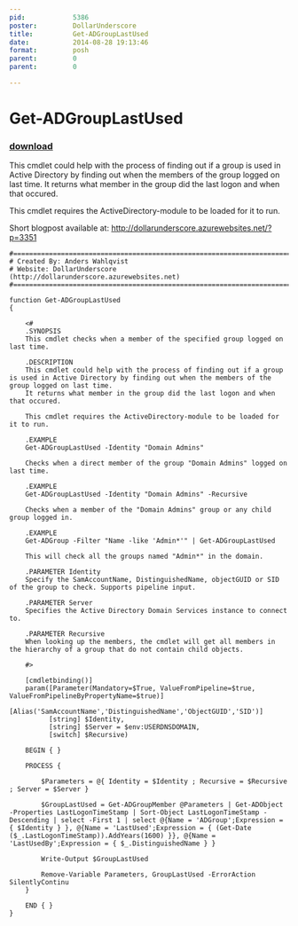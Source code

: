 ```yaml
---
pid:            5386
poster:         DollarUnderscore
title:          Get-ADGroupLastUsed
date:           2014-08-28 19:13:46
format:         posh
parent:         0
parent:         0

---
```


# Get-ADGroupLastUsed

### [download](5386.ps1)

This cmdlet could help with the process of finding out if a group is used in Active Directory by finding out when the members of the group logged on last time.
It returns what member in the group did the last logon and when that occured.

This cmdlet requires the ActiveDirectory-module to be loaded for it to run.

Short blogpost available at:
http://dollarunderscore.azurewebsites.net/?p=3351

```posh
#========================================================================
# Created By: Anders Wahlqvist
# Website: DollarUnderscore (http://dollarunderscore.azurewebsites.net)
#========================================================================

function Get-ADGroupLastUsed
{

    <#
    .SYNOPSIS
    This cmdlet checks when a member of the specified group logged on last time.

    .DESCRIPTION
    This cmdlet could help with the process of finding out if a group is used in Active Directory by finding out when the members of the group logged on last time.
    It returns what member in the group did the last logon and when that occured.

    This cmdlet requires the ActiveDirectory-module to be loaded for it to run.

    .EXAMPLE
    Get-ADGroupLastUsed -Identity "Domain Admins"

    Checks when a direct member of the group "Domain Admins" logged on last time.

    .EXAMPLE
    Get-ADGroupLastUsed -Identity "Domain Admins" -Recursive

    Checks when a member of the "Domain Admins" group or any child group logged in.

    .EXAMPLE
    Get-ADGroup -Filter "Name -like 'Admin*'" | Get-ADGroupLastUsed

    This will check all the groups named "Admin*" in the domain.

    .PARAMETER Identity
    Specify the SamAccountName, DistinguishedName, objectGUID or SID of the group to check. Supports pipeline input.

    .PARAMETER Server
    Specifies the Active Directory Domain Services instance to connect to.

    .PARAMETER Recursive
    When looking up the members, the cmdlet will get all members in the hierarchy of a group that do not contain child objects.

    #>

    [cmdletbinding()]
    param([Parameter(Mandatory=$True, ValueFromPipeline=$true, ValueFromPipelineByPropertyName=$true)]
          [Alias('SamAccountName','DistinguishedName','ObjectGUID','SID')]
          [string] $Identity,
          [string] $Server = $env:USERDNSDOMAIN,
          [switch] $Recursive)

    BEGIN { }

    PROCESS {

        $Parameters = @{ Identity = $Identity ; Recursive = $Recursive ; Server = $Server }

        $GroupLastUsed = Get-ADGroupMember @Parameters | Get-ADObject -Properties LastLogonTimeStamp | Sort-Object LastLogonTimeStamp -Descending | select -First 1 | select @{Name = 'ADGroup';Expression = { $Identity } }, @{Name = 'LastUsed';Expression = { (Get-Date ($_.LastLogonTimeStamp)).AddYears(1600) }}, @{Name = 'LastUsedBy';Expression = { $_.DistinguishedName } }

        Write-Output $GroupLastUsed

        Remove-Variable Parameters, GroupLastUsed -ErrorAction SilentlyContinu
    }

    END { }
}
```

